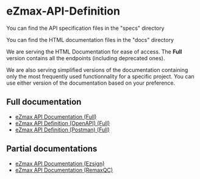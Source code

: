 # eZmax-API-Definition

You can find the API specification files in the "specs" directory

You can find the HTML documentation files in the "docs" directory

We are serving the HTML Documentation for ease of access. The **Full** version contains all the endpoints (including deprecated ones).

We are also serving simplified versions of the documentation containing only the most frequently used functionnality for a specific project. You can use either version of the documentation based on your preference.

## Full documentation
- [eZmax API Documentation (Full)](https://ezmaxinc.github.io/eZmax-API/docs/full/ezmax.v1.2.html)
- [eZmax API Definition (OpenAPI) (Full)](https://ezmaxinc.github.io/eZmax-API/specs/ezmax.v1.2.json)
- [eZmax API Definition (Postman) (Full)](https://ezmaxinc.github.io/eZmax-API/specs/ezmax.v1.2%20%5BPostman%5D.json)

## Partial documentations
- [eZmax API Documentation (Ezsign)](https://ezmaxinc.github.io/eZmax-API/docs/partial/ezsign/ezmax.v1.2.html)
- [eZmax API Documentation (RemaxQC)](https://ezmaxinc.github.io/eZmax-API/docs/partial/remaxqc/ezmax.v1.2.html)
